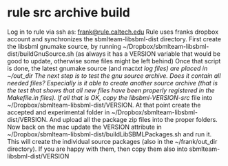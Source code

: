 # rule src archive build

Log in to rule via ssh as: frank@rule.caltech.edu 
Rule uses franks dropbox account and synchronizes the sbmlteam-libsbml-dist directory. 
First create the libsbml gnumake source, by running ~/Dropbox/sbmlteam-libsbml-dist/buildGnuSource.sh (as always it has a VERSION variable that would be good to update, otherwise some files might be left behind)
Once that script is done, the latest gnumake source (and mac*txt log files) are placed in ~/out_dir
The next step is to test the gnu source archive. Does it contain all needed files? Especially is it able to create another source archive (that is the test that shows that all new files have been properly registered in the Makefile.in files). 
If all that is OK, copy the libsbml-VERSION-src* file into ~/Dropbox/sbmlteam-libsbml-dist/VERSION. 
At that point create the accepted and experimental folder in ~/Dropbox/sbmlteam-libsbml-dist/VERSION. And upload all the package zip files into the proper folders. 
Now back on the mac update the VERSION attribute in ~/Dropbox/sbmlteam-libsbml-dist/buildLibSBMLPackages.sh and run it. This will create the individual source packages (also in the ~/frank/out_dir directory). If you are happy with them, then copy them also into sbmlteam-libsbml-dist/VERSION

